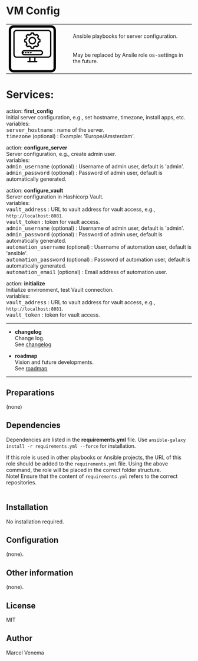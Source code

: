 # VM Config

<table border="0">
  <tr>
    <td width="160px" valign="top"><img src="media/icon_vm_config.png" align="left" height="128" width="128" /></td>
    <td>Ansible playbooks for server configuration.<br/>
        <br/>
        <br/>
        May be replaced by Ansile role os-settings in the future.<br/>
    </td>
  </tr>
</table>

# Services:

action: **first_config**<br/>
Initial server configuration, e.g., set hostname, timezone, install apps, etc. <br/>
variables:<br/>
<kbd>server_hostname</kbd> : name of the server.<br/>
<kbd>timezone</kbd> (optional) : Example: 'Europe/Amsterdam'.

action: **configure_server**<br/>
Server configuration, e.g., create admin user.<br/>
variables:<br/>
<kbd>admin_username</kbd> (optional) : Username of admin user, default is 'admin'.<br/>
<kbd>admin_password</kbd> (optional) : Password of admin user, default is automatically generated.<br/>

action: **configure_vault**<br/>
Server configuration in Hashicorp Vault.<br/>
variables:<br/>
<kbd>vault_address</kbd> : URL to vault address for vault access, e.g., `http://localhost:8081`. <br/>
<kbd>vault_token</kbd> : token for vault access.<br/>
<kbd>admin_username</kbd> (optional) : Username of admin user, default is 'admin'.<br/>
<kbd>admin_password</kbd> (optional) : Password of admin user, default is automatically generated.<br/>
<kbd>automation_username</kbd> (optional) : Username of automation user, default is 'ansible'.<br/>
<kbd>automation_password</kbd> (optional) : Password of automation user, default is automatically generated.<br/>
<kbd>automation_email</kbd> (optional) : Email address of automation user.<br/>

action: **initialize**<br/>
Initialize environment, test Vault connection.<br/>
variables:<br/>
<kbd>vault_address</kbd> : URL to vault address for vault access, e.g., `http://localhost:8081`.<br/>
<kbd>vault_token</kbd> : token for vault access.<br/>

***

- **changelog**<br/>
  Change log.<br/>
  See [changelog](CHANGELOG.md)<br/>

- **roadmap**<br/>
  Vision and future developments.<br/>
  See [roadmap](ROADMAP.md)<br/>

***

## Preparations
(none)<br/>

## Dependencies
Dependencies are listed in the **requirements.yml** file. Use `ansible-galaxy install -r requirements.yml --force` for installation.<br/>

If this role is used in other playbooks or Ansible projects, the URL of this role should be added to the `requirements.yml` file. Using the above command, the role will be placed in the correct folder structure.<br/>
Note! Ensure that the content of `requirements.yml` refers to the correct repositories.<br/>
<br/>

## Installation
No installation required.<br/>

## Configuration
(none).<br/>

## Other information
(none).<br/>

## License
MIT

## Author
Marcel Venema
